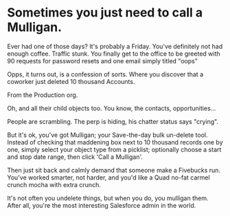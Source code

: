 Sometimes you just need to call a Mulligan. 
========

Ever had one of those days? It's probably a Friday. You've definitely not had enough coffee. Traffic stunk.
You finally get to the office to be greeted with 90 requests for password resets and one email simply titled "oops"

Opps, it turns out, is a confession of sorts. Where you discover that a coworker just deleted 10 thousand Accounts. 

From the Production org. 

Oh, and all their child objects too. You know, the contacts, opportunities...

People are scrambling. The perp is hiding, his chatter status says "crying". 

But it's ok, you've got Mulligan; your Save-the-day bulk un-delete tool. Instead of checking that maddening
box next to 10 thousand records one by one, simply select your object type from a picklist; optionally 
choose a start and stop date range, then click 'Call a Mulligan'. 

Then just sit back and calmly demand that someone make a Fivebucks run. 
You've worked smarter, not harder, and you'd like a Quad no-fat carmel crunch mocha with extra crunch. 

It's not often you undelete things, but when you do, you mulligan them. After all, you're the most interesting 
Salesforce admin in the world.
